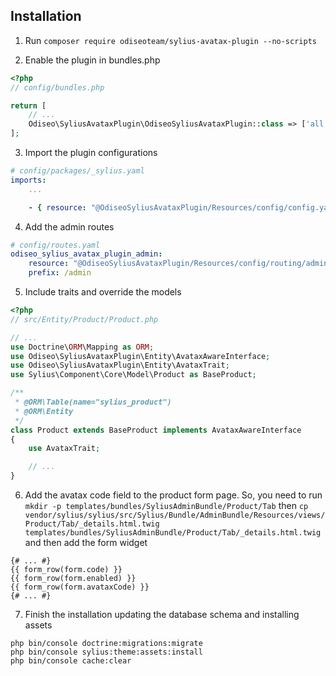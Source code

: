 ## Installation

1. Run `composer require odiseoteam/sylius-avatax-plugin --no-scripts`

2. Enable the plugin in bundles.php

```php
<?php
// config/bundles.php

return [
    // ...
    Odiseo\SyliusAvataxPlugin\OdiseoSyliusAvataxPlugin::class => ['all' => true],
];
```

3. Import the plugin configurations

```yml
# config/packages/_sylius.yaml
imports:
    ...

    - { resource: "@OdiseoSyliusAvataxPlugin/Resources/config/config.yaml" }
```

4. Add the admin routes

```yml
# config/routes.yaml
odiseo_sylius_avatax_plugin_admin:
    resource: "@OdiseoSyliusAvataxPlugin/Resources/config/routing/admin.yaml"
    prefix: /admin
```

5. Include traits and override the models

```php
<?php
// src/Entity/Product/Product.php

// ...
use Doctrine\ORM\Mapping as ORM;
use Odiseo\SyliusAvataxPlugin\Entity\AvataxAwareInterface;
use Odiseo\SyliusAvataxPlugin\Entity\AvataxTrait;
use Sylius\Component\Core\Model\Product as BaseProduct;

/**
 * @ORM\Table(name="sylius_product")
 * @ORM\Entity
 */
class Product extends BaseProduct implements AvataxAwareInterface
{
    use AvataxTrait;

    // ...
}
```

6. Add the avatax code field to the product form page. So, you need to run `mkdir -p templates/bundles/SyliusAdminBundle/Product/Tab` then `cp vendor/sylius/sylius/src/Sylius/Bundle/AdminBundle/Resources/views/Product/Tab/_details.html.twig templates/bundles/SyliusAdminBundle/Product/Tab/_details.html.twig` and then add the form widget

```twig
{# ... #}
{{ form_row(form.code) }}
{{ form_row(form.enabled) }}
{{ form_row(form.avataxCode) }}
{# ... #}
```

7. Finish the installation updating the database schema and installing assets

```
php bin/console doctrine:migrations:migrate
php bin/console sylius:theme:assets:install
php bin/console cache:clear
```

